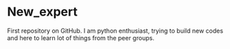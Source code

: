 # New_expert
First repository on GitHub.
I am python enthusiast, trying to build new codes and here to learn lot of things from the peer groups.
